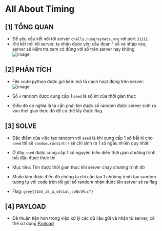 # All About Timing

## [1] TỔNG QUAN

- Đề yêu cầu kết nối tới server `challs.nusgreyhats.org` với port `31111`
- Khi kết nối tới server, ta nhận được yêu cầu đoán 1 số và nhập vào, server sẽ kiểm tra xem có đúng với số trên server hay không<br>
  ![image](https://github.com/ngwinis/CTF_WRITEUPS/assets/127127056/5762ef2b-8667-4287-9dfa-0567273a6a99)

## [2] PHÂN TÍCH

- File code python được gửi kèm mô tả cách hoạt động trên server:<br>
  ![image](https://github.com/ngwinis/CTF_WRITEUPS/assets/127127056/24b1cb61-9dae-4589-8086-592d812e9857)

- Số `n` random được cung cấp 1 `seed` là số int của thời gian thực
- Điều đó có nghĩa là ta cần phải tìm được số random được server sinh ra vào thời gian thực đó để có thể lấy được flag
## [3] SOLVE

- Đặc điểm của việc tạo random với `seed` là khi cung cấp 1 số bất kì cho `seed` thì sẽ `random.randint()` sẽ chỉ sinh ra 1 số ngẫu nhiên duy nhất
- Ở đây `seed` được cung cấp 1 số nguyên biểu diễn thời gian chương trình bắt đầu được thực thi
- Mục tiêu: Tìm được thời gian thực khi server chạy chương trình đó
- Muốn làm được điều đó chúng ta chỉ cần tạo 1 chương trình tạo random tương tự với code trên rồi gửi số random nhận được lên server sẽ ra flag

- Flag: `grey{t1m3_i5_a_s0c1al_coNstRucT}`
## [4] PAYLOAD

- Để thuận tiện hơn trong việc xử lý các dữ liệu gửi và nhận từ server, có thể sử dụng [Payload](distribution/payload.py)
